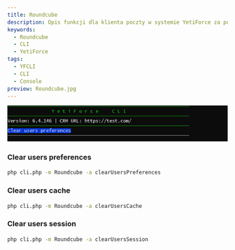 ```yaml
---
title: Roundcube
description: Opis funkcji dla klienta poczty w systemie YetiForce za pomocą CLI
keywords:
  - Roundcube
  - CLI
  - YetiForce
tags:
  - YFCLI
  - CLI
  - Console
preview: Roundcube.jpg
---
```


![Roundcube CLI](Roundcube.jpg)

### Clear users preferences

```bash
php cli.php -m Roundcube -a clearUsersPreferences
```

### Clear users cache

```bash
php cli.php -m Roundcube -a clearUsersCache
```

### Clear users session

```bash
php cli.php -m Roundcube -a clearUsersSession
```
